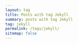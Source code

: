 ```yaml
---
layout: tag
title: Posts with tag Jekyll
summary: posts with tag Jekyll
tag: jekyll
permalink: /tags/jekyll/
sitemap: false
---
```

